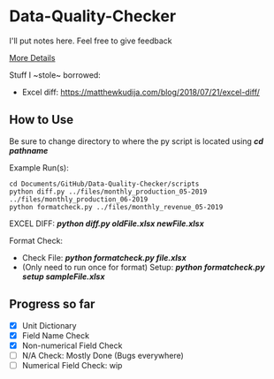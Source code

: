 # Data-Quality-Checker
I'll put notes here. Feel free to give feedback

[More Details](https://github.com/ONRR/Revdoi-Data-Quality/wiki)

Stuff I ~stole~ borrowed:
* Excel diff: https://matthewkudija.com/blog/2018/07/21/excel-diff/

## How to Use
Be sure to change directory to where the py script is located using **_cd pathname_**

Example Run(s):
```
cd Documents/GitHub/Data-Quality-Checker/scripts
python diff.py ../files/monthly_production_05-2019 ../files/monthly_production_06-2019
python formatcheck.py ../files/monthly_revenue_05-2019
```

EXCEL DIFF: **_python diff.py oldFile.xlsx newFile.xlsx_**

Format Check:
* Check File: **_python formatcheck.py file.xlsx_**
* (Only need to run once for format) Setup: **_python formatcheck.py setup sampleFile.xlsx_**


## Progress so far
- [x] Unit Dictionary
- [x] Field Name Check
- [x] Non-numerical Field Check
- [ ] N/A Check: Mostly Done (Bugs everywhere)
- [ ] Numerical Field Check: wip

